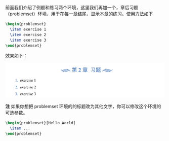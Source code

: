 前面我们介绍了例题和练习两个环境，这里我们再加一个，章后习题（problemset）环境，用于在每一章结尾，显示本章的练习。使用方法如下

```tex
\begin{problemset}
  \item exercise 1
  \item exercise 2
  \item exercise 3
\end{problemset}
```

效果如下：

![](./problemset.png)

**注**    如果你想把 problemset 环境的的标题改为其他文字，你可以修改这个环境的可选参数。

```tex
\begin{problemset}[Hello World]
  \item ...
\end{problemset}
```



